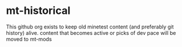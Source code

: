 # mt-historical
This github org exists to keep old minetest content (and preferably git history) alive. content that becomes active or picks of dev pace will be moved to mt-mods
